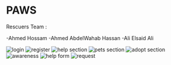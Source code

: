 # PAWS

Rescuers Team :

-Ahmed Hossam 
-Ahmed AbdelWahab Hassan
-Ali Elsaid Ali




![login](https://github.com/ahmedhossam1212/devfest_mansoura_hackathon--Rescuers/assets/93291446/b33c113e-a29b-45dd-a55c-c1f2f3cc4588)
![register](https://github.com/ahmedhossam1212/devfest_mansoura_hackathon--Rescuers/assets/93291446/715b0632-b15a-4948-b383-caa67ecfd439)
![help section](https://github.com/ahmedhossam1212/devfest_mansoura_hackathon--Rescuers/assets/93291446/75baa801-53cf-4c4d-8bb5-5fc4817a5c48)
![pets section](https://github.com/ahmedhossam1212/devfest_mansoura_hackathon--Rescuers/assets/93291446/ccb381d7-f55d-4808-a812-2057b234d445)
![adopt section](https://github.com/ahmedhossam1212/devfest_mansoura_hackathon--Rescuers/assets/93291446/8cae6659-f728-489a-be9d-ab71035215b3)
![awareness](https://github.com/ahmedhossam1212/devfest_mansoura_hackathon--Rescuers/assets/93291446/38a3bbca-dfc4-4949-bd46-5935dc6a6636)
![help form](https://github.com/ahmedhossam1212/devfest_mansoura_hackathon--Rescuers/assets/93291446/312a9f4a-2040-4afb-a344-b4c097ccb072)
![request](https://github.com/ahmedhossam1212/devfest_mansoura_hackathon--Rescuers/assets/93291446/7efff5ee-ab33-4949-b0cd-67d4dc1a0b66)

